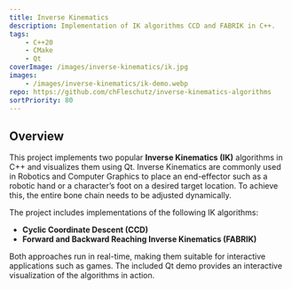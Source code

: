```yaml
---
title: Inverse Kinematics
description: Implementation of IK algorithms CCD and FABRIK in C++.
tags: 
    - C++20
    - CMake
    - Qt
coverImage: /images/inverse-kinematics/ik.jpg
images: 
    - /images/inverse-kinematics/ik-demo.webp
repo: https://github.com/chFleschutz/inverse-kinematics-algorithms
sortPriority: 80
---
```


## Overview

This project implements two popular **Inverse Kinematics (IK)** algorithms in C++ and visualizes them using Qt. 
Inverse Kinematics are commonly used in Robotics and Computer Graphics to place an end-effector such as a robotic hand or a character’s foot on a desired target location. To achieve this, the entire bone chain needs to be adjusted dynamically.

The project includes implementations of the following IK algorithms:
- **Cyclic Coordinate Descent (CCD)**
- **Forward and Backward Reaching Inverse Kinematics (FABRIK)**

Both approaches run in real-time, making them suitable for interactive applications such as games. The included Qt demo provides an interactive visualization of the algorithms in action.
